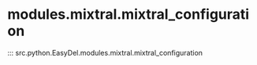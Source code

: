 # modules.mixtral.mixtral_configuration
::: src.python.EasyDel.modules.mixtral.mixtral_configuration